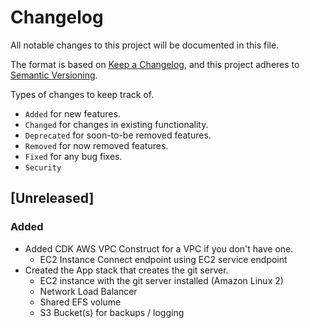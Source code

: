 # Changelog

All notable changes to this project will be documented in this file.

The format is based on [Keep a Changelog](https://keepachangelog.com/en/1.1.0/),
and this project adheres to [Semantic Versioning](https://semver.org/spec/v2.0.0.html).

Types of changes to keep track of.

* `Added` for new features.
* `Changed` for changes in existing functionality.
* `Deprecated` for soon-to-be removed features.
* `Removed` for now removed features.
* `Fixed` for any bug fixes.
* `Security`

## [Unreleased]

### Added
- Added CDK AWS VPC Construct for a VPC if you don't have one.
    - EC2 Instance Connect endpoint using EC2 service endpoint
- Created the App stack that creates the git server.
    - EC2 instance with the git server installed (Amazon Linux 2)
    - Network Load Balancer
    - Shared EFS volume
    - S3 Bucket(s) for backups / logging
